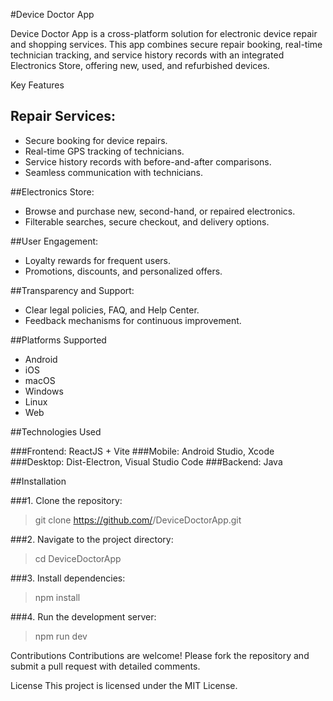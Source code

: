 #Device Doctor App

Device Doctor App is a cross-platform solution for electronic device repair and shopping services. This app combines secure repair booking, real-time technician tracking, and service history records with an integrated Electronics Store, offering new, used, and refurbished devices.

Key Features

## Repair Services:

- Secure booking for device repairs.
- Real-time GPS tracking of technicians.
- Service history records with before-and-after comparisons.
- Seamless communication with technicians.



##Electronics Store:

- Browse and purchase new, second-hand, or repaired electronics.
- Filterable searches, secure checkout, and delivery options.



##User Engagement:

- Loyalty rewards for frequent users.
- Promotions, discounts, and personalized offers.



##Transparency and Support:

- Clear legal policies, FAQ, and Help Center.
- Feedback mechanisms for continuous improvement.




##Platforms Supported

- Android
- iOS
- macOS
- Windows
- Linux
- Web



##Technologies Used

###Frontend: ReactJS + Vite
###Mobile: Android Studio, Xcode
###Desktop: Dist-Electron, Visual Studio Code
###Backend: Java


##Installation

###1. Clone the repository:
> git clone https://github.com/<YourUsername>/DeviceDoctorApp.git


###2. Navigate to the project directory:
> cd DeviceDoctorApp


###3. Install dependencies:
> npm install

###4. Run the development server:
> npm run dev

Contributions
Contributions are welcome! Please fork the repository and submit a pull request with detailed comments.

License
This project is licensed under the MIT License.

